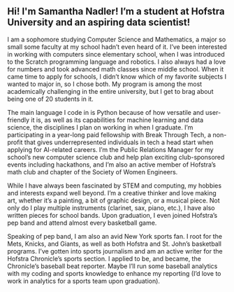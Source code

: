 Hi! I'm Samantha Nadler!
I’m a student at Hofstra University and an aspiring data scientist!
-

I am a sophomore studying Computer Science and Mathematics, a major so small some faculty at my school hadn’t even heard of it. I’ve been interested in working with computers since elementary school, when I was introduced to the Scratch programming language and robotics. I also always had a love for numbers and took advanced math classes since middle school. When it came time to apply for schools, I didn’t know which of my favorite subjects I wanted to major in, so I chose both. My program is among the most academically challenging in the entire university, but I get to brag about being one of 20 students in it.

The main language I code in is Python because of how versatile and user-friendly it is, as well as its capabilities for machine learning and data science, the disciplines I plan on working in when I graduate. I’m participating in a year-long paid fellowship with Break Through Tech, a non-profit that gives underrepresented individuals in tech a head start when applying for AI-related careers. I’m the Public Relations Manager for my school’s new computer science club and help plan exciting club-sponsored events including hackathons, and I’m also an active member of Hofstra’s math club and chapter of the Society of Women Engineers.

While I have always been fascinated by STEM and computing, my hobbies and interests expand well beyond. I’m a creative thinker and love making art, whether it’s a painting, a bit of graphic design, or a musical piece. Not only do I play multiple instruments (clarinet, sax, piano, etc.), I have also written pieces for school bands. Upon graduation, I even joined Hofstra’s pep band and attend almost every basketball game.

Speaking of pep band, I am also an avid New York sports fan. I root for the Mets, Knicks, and Giants, as well as both Hofstra and St. John’s basketball programs. I’ve gotten into sports journalism and am an active writer for the Hofstra Chronicle’s sports section. I applied to be, and became, the Chronicle’s baseball beat reporter. Maybe I’ll run some baseball analytics with my coding and sports knowledge to enhance my reporting (I’d love to work in analytics for a sports team upon graduation).

<!---
samanthanadler/samanthanadler is a ✨ special ✨ repository because its `README.md` (this file) appears on your GitHub profile.
You can click the Preview link to take a look at your changes.
--->
